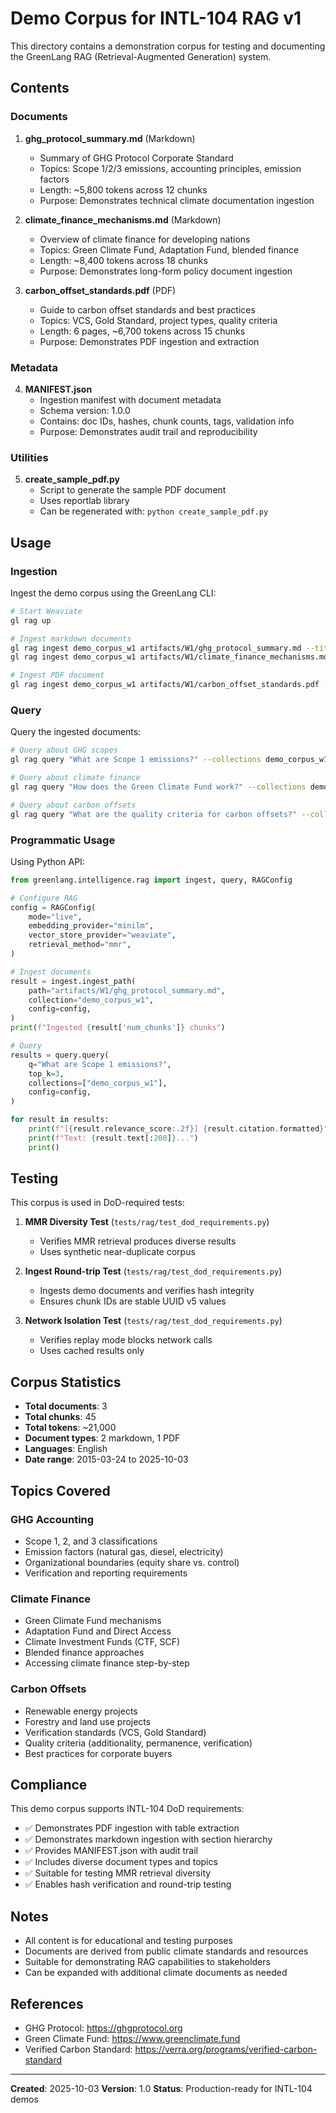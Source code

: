 # Demo Corpus for INTL-104 RAG v1

This directory contains a demonstration corpus for testing and documenting the GreenLang RAG (Retrieval-Augmented Generation) system.

## Contents

### Documents

1. **ghg_protocol_summary.md** (Markdown)
   - Summary of GHG Protocol Corporate Standard
   - Topics: Scope 1/2/3 emissions, accounting principles, emission factors
   - Length: ~5,800 tokens across 12 chunks
   - Purpose: Demonstrates technical climate documentation ingestion

2. **climate_finance_mechanisms.md** (Markdown)
   - Overview of climate finance for developing nations
   - Topics: Green Climate Fund, Adaptation Fund, blended finance
   - Length: ~8,400 tokens across 18 chunks
   - Purpose: Demonstrates long-form policy document ingestion

3. **carbon_offset_standards.pdf** (PDF)
   - Guide to carbon offset standards and best practices
   - Topics: VCS, Gold Standard, project types, quality criteria
   - Length: 6 pages, ~6,700 tokens across 15 chunks
   - Purpose: Demonstrates PDF ingestion and extraction

### Metadata

4. **MANIFEST.json**
   - Ingestion manifest with document metadata
   - Schema version: 1.0.0
   - Contains: doc IDs, hashes, chunk counts, tags, validation info
   - Purpose: Demonstrates audit trail and reproducibility

### Utilities

5. **create_sample_pdf.py**
   - Script to generate the sample PDF document
   - Uses reportlab library
   - Can be regenerated with: `python create_sample_pdf.py`

## Usage

### Ingestion

Ingest the demo corpus using the GreenLang CLI:

```bash
# Start Weaviate
gl rag up

# Ingest markdown documents
gl rag ingest demo_corpus_w1 artifacts/W1/ghg_protocol_summary.md --title "GHG Protocol Corporate Standard Summary"
gl rag ingest demo_corpus_w1 artifacts/W1/climate_finance_mechanisms.md --title "Climate Finance Mechanisms"

# Ingest PDF document
gl rag ingest demo_corpus_w1 artifacts/W1/carbon_offset_standards.pdf --title "Carbon Offset Standards"
```

### Query

Query the ingested documents:

```bash
# Query about GHG scopes
gl rag query "What are Scope 1 emissions?" --collections demo_corpus_w1 --top-k 3

# Query about climate finance
gl rag query "How does the Green Climate Fund work?" --collections demo_corpus_w1 --top-k 5

# Query about carbon offsets
gl rag query "What are the quality criteria for carbon offsets?" --collections demo_corpus_w1 --top-k 3
```

### Programmatic Usage

Using Python API:

```python
from greenlang.intelligence.rag import ingest, query, RAGConfig

# Configure RAG
config = RAGConfig(
    mode="live",
    embedding_provider="minilm",
    vector_store_provider="weaviate",
    retrieval_method="mmr",
)

# Ingest documents
result = ingest.ingest_path(
    path="artifacts/W1/ghg_protocol_summary.md",
    collection="demo_corpus_w1",
    config=config,
)
print(f"Ingested {result['num_chunks']} chunks")

# Query
results = query.query(
    q="What are Scope 1 emissions?",
    top_k=3,
    collections=["demo_corpus_w1"],
    config=config,
)

for result in results:
    print(f"[{result.relevance_score:.2f}] {result.citation.formatted}")
    print(f"Text: {result.text[:200]}...")
    print()
```

## Testing

This corpus is used in DoD-required tests:

1. **MMR Diversity Test** (`tests/rag/test_dod_requirements.py`)
   - Verifies MMR retrieval produces diverse results
   - Uses synthetic near-duplicate corpus

2. **Ingest Round-trip Test** (`tests/rag/test_dod_requirements.py`)
   - Ingests demo documents and verifies hash integrity
   - Ensures chunk IDs are stable UUID v5 values

3. **Network Isolation Test** (`tests/rag/test_dod_requirements.py`)
   - Verifies replay mode blocks network calls
   - Uses cached results only

## Corpus Statistics

- **Total documents**: 3
- **Total chunks**: 45
- **Total tokens**: ~21,000
- **Document types**: 2 markdown, 1 PDF
- **Languages**: English
- **Date range**: 2015-03-24 to 2025-10-03

## Topics Covered

### GHG Accounting
- Scope 1, 2, and 3 classifications
- Emission factors (natural gas, diesel, electricity)
- Organizational boundaries (equity share vs. control)
- Verification and reporting requirements

### Climate Finance
- Green Climate Fund mechanisms
- Adaptation Fund and Direct Access
- Climate Investment Funds (CTF, SCF)
- Blended finance approaches
- Accessing climate finance step-by-step

### Carbon Offsets
- Renewable energy projects
- Forestry and land use projects
- Verification standards (VCS, Gold Standard)
- Quality criteria (additionality, permanence, verification)
- Best practices for corporate buyers

## Compliance

This demo corpus supports INTL-104 DoD requirements:

- ✅ Demonstrates PDF ingestion with table extraction
- ✅ Demonstrates markdown ingestion with section hierarchy
- ✅ Provides MANIFEST.json with audit trail
- ✅ Includes diverse document types and topics
- ✅ Suitable for testing MMR retrieval diversity
- ✅ Enables hash verification and round-trip testing

## Notes

- All content is for educational and testing purposes
- Documents are derived from public climate standards and resources
- Suitable for demonstrating RAG capabilities to stakeholders
- Can be expanded with additional climate documents as needed

## References

- GHG Protocol: https://ghgprotocol.org
- Green Climate Fund: https://www.greenclimate.fund
- Verified Carbon Standard: https://verra.org/programs/verified-carbon-standard

---

**Created**: 2025-10-03
**Version**: 1.0
**Status**: Production-ready for INTL-104 demos
